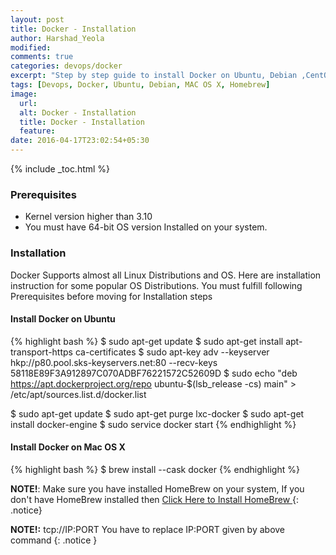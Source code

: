 ```yaml
---
layout: post
title: Docker - Installation
author: Harshad_Yeola
modified:
comments: true
categories: devops/docker
excerpt: "Step by step guide to install Docker on Ubuntu, Debian ,CentOS & Mac"
tags: [Devops, Docker, Ubuntu, Debian, MAC OS X, Homebrew]
image:
  url:
  alt: Docker - Installation
  title: Docker - Installation
  feature:
date: 2016-04-17T23:02:54+05:30
---
```



{% include _toc.html %}


### Prerequisites
- Kernel version higher than 3.10
- You must have 64-bit OS version Installed on your system.

### Installation

Docker Supports almost all Linux Distributions and OS. Here are installation instruction for some popular OS Distributions. You must fulfill following Prerequisites before moving for Installation steps

#### Install Docker on Ubuntu
{% highlight bash %}
$ sudo apt-get update
$ sudo apt-get install apt-transport-https ca-certificates
$ sudo apt-key adv --keyserver hkp://p80.pool.sks-keyservers.net:80 --recv-keys 58118E89F3A912897C070ADBF76221572C52609D
$ sudo echo "deb https://apt.dockerproject.org/repo ubuntu-$(lsb_release -cs) main" > /etc/apt/sources.list.d/docker.list

$ sudo apt-get update
$ sudo apt-get purge lxc-docker
$ sudo apt-get install docker-engine
$ sudo service docker start
{% endhighlight %}


#### Install Docker on Mac OS X
{% highlight bash %}
$ brew install --cask docker
{% endhighlight %}

**NOTE!**: Make sure you have installed HomeBrew on your system,
If you don't have HomeBrew installed then <a href="/mac/things-to-do-after-installing-mac-os-x/#install-homebrew"> Click Here to Install HomeBrew </a>
{: .notice}

**NOTE!:** tcp://IP:PORT You have to replace IP:PORT given by above command
{: .notice }
